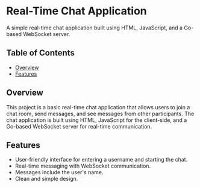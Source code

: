 # Real-Time Chat Application

A simple real-time chat application built using HTML, JavaScript, and a Go-based WebSocket server.

## Table of Contents

- [Overview](#overview)
- [Features](#features)

## Overview

This project is a basic real-time chat application that allows users to join a chat room, send messages, and see messages from other participants. The chat application is built using HTML, JavaScript for the client-side, and a Go-based WebSocket server for real-time communication.

## Features

- User-friendly interface for entering a username and starting the chat.
- Real-time messaging with WebSocket communication.
- Messages include the user's name.
- Clean and simple design.
